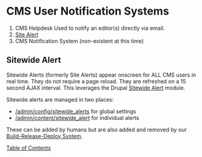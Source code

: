 # CMS User Notification Systems

   1. CMS Helpdesk
     Used to notify an editor(s) directly via email.
   2. [Site Alert](#site-alert)
   3. CMS Notification System (non-existent at this time)


## Sitewide Alert

Sitewide Alerts (formerly Site Alerts) appear onscreen for ALL CMS users in real time.  They do not require
a page reload.  They are refreshed on a 15 second AJAX interval. This leverages the Drupal [Sitewide Alert](https://www.drupal.org/project/sitewide_alert) module.

Sitewide alerts are managed in two places:

- [/admin/config/sitewide_alerts](https://prod.cms.va.gov/admin/config/sitewide_alerts) for global settings
- [/admin/content/sitewide_alert](https://prod.cms.va.gov/admin/content/sitewide_alert) for individual alerts

These can be added by humans but are also added and removed by our [Build-Release-Deploy System](devops/deploy-process.md).

[Table of Contents](../README.md)
